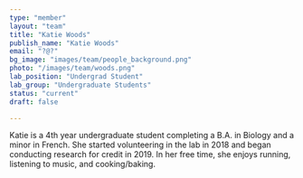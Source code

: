 ```yaml
---
type: "member"
layout: "team"
title: "Katie Woods"
publish_name: "Katie Woods"
email: "?@?"
bg_image: "images/team/people_background.png"
photo: "/images/team/woods.png"
lab_position: "Undergrad Student"
lab_group: "Undergraduate Students"
status: "current"
draft: false

---
```

Katie is a 4th year undergraduate student completing a B.A. in Biology and a minor in French. She started volunteering in the lab in 2018 and began conducting research for credit in 2019. In her free time, she enjoys running, listening to music, and cooking/baking.